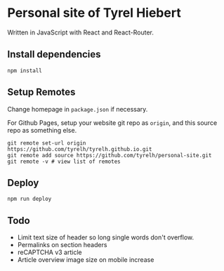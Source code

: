 # Personal site of Tyrel Hiebert
Written in JavaScript with React and React-Router.

## Install dependencies
```shell script
npm install
```

## Setup Remotes
Change homepage in `package.json` if necessary.

For Github Pages, setup your website git repo as `origin`, and this source repo as something else.
```shell script
git remote set-url origin https://github.com/tyrelh/tyrelh.github.io.git
git remote add source https://github.com/tyrelh/personal-site.git
git remote -v # view list of remotes
```

## Deploy
```shell script
npm run deploy
```

## Todo
* Limit text size of header so long single words don't overflow.
* Permalinks on section headers
* reCAPTCHA v3 article
* Article overview image size on mobile increase